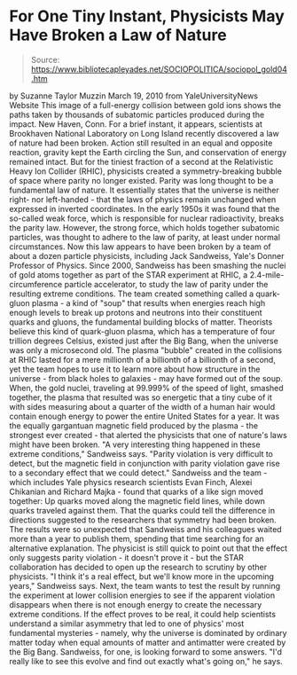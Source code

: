 # For One Tiny Instant, Physicists May Have Broken a Law of Nature

> Source: https://www.bibliotecapleyades.net/SOCIOPOLITICA/sociopol_gold04.htm

by Suzanne Taylor Muzzin
March 19, 2010
from
YaleUniversityNews Website
This image of a full-energy
collision between gold ions
shows the paths taken by
thousands of subatomic particles produced during the impact.
New Haven, Conn.
For a brief instant, it appears, scientists at
Brookhaven National Laboratory on Long Island recently
discovered a law of nature had been broken.
Action still resulted in an equal and opposite reaction, gravity kept the
Earth circling the Sun, and conservation of energy remained intact. But for
the tiniest fraction of a second at the Relativistic Heavy Ion Collider
(RHIC),
physicists created a symmetry-breaking bubble of space where parity no
longer existed.
Parity was long thought to be a fundamental law of nature.
It essentially
states that the universe is neither right- nor left-handed - that the laws
of physics remain unchanged when expressed in inverted coordinates. In the
early 1950s it was found that the so-called weak force, which is
responsible for nuclear radioactivity, breaks the parity law.
However, the strong force, which holds
together subatomic particles, was thought to adhere to the law of parity, at
least under normal circumstances.
Now this law appears to have been broken by a team of about a dozen particle
physicists, including Jack Sandweiss, Yale's Donner Professor of
Physics. Since 2000, Sandweiss has been smashing the nuclei of gold
atoms together as part of the
STAR experiment at RHIC, a
2.4-mile-circumference particle accelerator, to study the law of parity
under the resulting extreme conditions.
The team created something called a quark-gluon plasma - a kind of "soup"
that results when energies reach high enough levels to break up protons and
neutrons into their constituent quarks and gluons, the fundamental building
blocks of matter.
Theorists believe this kind of quark-gluon plasma, which has a temperature
of four trillion degrees Celsius, existed just after the Big Bang,
when the universe was only a microsecond old.
The plasma "bubble" created in the collisions at
RHIC lasted for a mere millionth of a billionth of a billionth of a second,
yet the team hopes to use it to learn more about how structure in the
universe - from black holes to galaxies - may have formed out of the soup.
When,
the gold nuclei, traveling at 99.999%
of the speed of light, smashed together, the plasma that resulted was so
energetic that a tiny cube of it with sides measuring about a quarter
of the width of a human hair would contain enough energy to power
the entire United States for a year.
It was the equally gargantuan magnetic field
produced by the plasma - the strongest ever created - that alerted the
physicists that one of nature's laws might have been broken.
"A very interesting thing happened in these
extreme conditions," Sandweiss says.
"Parity violation is very difficult
to detect, but the magnetic field in conjunction with parity violation
gave rise to a secondary effect that we could detect."
Sandweiss and the team - which includes Yale
physics research scientists Evan Finch, Alexei Chikanian and
Richard Majka - found that
quarks of a like sign moved together:
Up quarks moved along the magnetic field
lines, while down quarks traveled against them.
That the quarks could tell the difference in
directions suggested to the researchers that
symmetry had been broken.
The results were so unexpected that Sandweiss and his colleagues waited more
than a year to publish them, spending that time searching for an alternative
explanation.
The physicist is still quick to point out that
the effect only suggests parity violation - it doesn't prove it - but the
STAR collaboration has decided to open up the research to scrutiny by other
physicists.
"I think it's a real effect, but we'll know
more in the upcoming years," Sandweiss says.
Next, the team wants to test the result by
running the experiment at lower collision energies to see if the apparent
violation disappears when there is not enough energy to create the
necessary extreme conditions.
If the effect proves to be real, it could help scientists understand a
similar asymmetry that led to one of physics' most fundamental mysteries -
namely, why the universe is dominated by ordinary matter today when equal
amounts of matter and antimatter were created by the Big Bang.
Sandweiss, for one, is looking forward to some answers.
"I'd really like to see this evolve and find
out exactly what's going on," he says.

